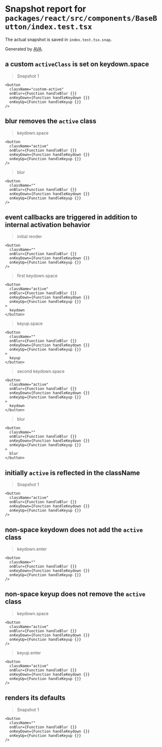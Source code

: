 # Snapshot report for `packages/react/src/components/BaseButton/index.test.tsx`

The actual snapshot is saved in `index.test.tsx.snap`.

Generated by [AVA](https://avajs.dev).

## a custom `activeClass` is set on keydown.space

> Snapshot 1

    <button
      className="custom-active"
      onBlur={Function handleBlur {}}
      onKeyDown={Function handleKeydown {}}
      onKeyUp={Function handleKeyup {}}
    />

## blur removes the `active` class

> keydown.space

    <button
      className="active"
      onBlur={Function handleBlur {}}
      onKeyDown={Function handleKeydown {}}
      onKeyUp={Function handleKeyup {}}
    />

> blur

    <button
      className=""
      onBlur={Function handleBlur {}}
      onKeyDown={Function handleKeydown {}}
      onKeyUp={Function handleKeyup {}}
    />

## event callbacks are triggered in addition to internal activation behavior

> initial render

    <button
      className=""
      onBlur={Function handleBlur {}}
      onKeyDown={Function handleKeydown {}}
      onKeyUp={Function handleKeyup {}}
    />

> first keydown.space

    <button
      className="active"
      onBlur={Function handleBlur {}}
      onKeyDown={Function handleKeydown {}}
      onKeyUp={Function handleKeyup {}}
    >
      keydown
    </button>

> keyup.space

    <button
      className=""
      onBlur={Function handleBlur {}}
      onKeyDown={Function handleKeydown {}}
      onKeyUp={Function handleKeyup {}}
    >
      keyup
    </button>

> second keydown.space

    <button
      className="active"
      onBlur={Function handleBlur {}}
      onKeyDown={Function handleKeydown {}}
      onKeyUp={Function handleKeyup {}}
    >
      keydown
    </button>

> blur

    <button
      className=""
      onBlur={Function handleBlur {}}
      onKeyDown={Function handleKeydown {}}
      onKeyUp={Function handleKeyup {}}
    >
      blur
    </button>

## initially `active` is reflected in the className

> Snapshot 1

    <button
      className="active"
      onBlur={Function handleBlur {}}
      onKeyDown={Function handleKeydown {}}
      onKeyUp={Function handleKeyup {}}
    />

## non-space keydown does not add the `active` class

> keydown.enter

    <button
      className=""
      onBlur={Function handleBlur {}}
      onKeyDown={Function handleKeydown {}}
      onKeyUp={Function handleKeyup {}}
    />

## non-space keyup does not remove the `active` class

> keydown.space

    <button
      className="active"
      onBlur={Function handleBlur {}}
      onKeyDown={Function handleKeydown {}}
      onKeyUp={Function handleKeyup {}}
    />

> keyup.enter

    <button
      className="active"
      onBlur={Function handleBlur {}}
      onKeyDown={Function handleKeydown {}}
      onKeyUp={Function handleKeyup {}}
    />

## renders its defaults

> Snapshot 1

    <button
      className=""
      onBlur={Function handleBlur {}}
      onKeyDown={Function handleKeydown {}}
      onKeyUp={Function handleKeyup {}}
    />
